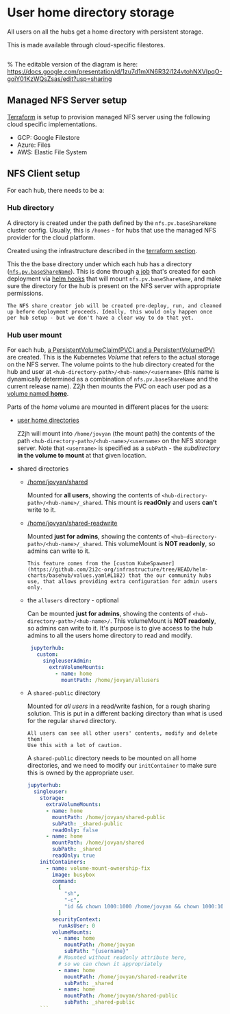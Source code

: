 # User home directory storage

All users on all the hubs get a home directory with persistent storage.

This is made available through cloud-specific filestores.

```{figure} ../../images/infrastructure-storage-layer.png
```

% The editable version of the diagram is here: https://docs.google.com/presentation/d/1zu7d1mXN6R32i124vtohNXVIpqO-goiY01KzWQsZsas/edit?usp=sharing

## Managed NFS Server setup

[Terraform](topic:terraform) is setup to provision managed NFS server using the following cloud specific implementations.

* GCP: Google Filestore
* Azure: Files
* AWS: Elastic File System

## NFS Client setup

For each hub, there needs to be a:

### Hub directory

A directory is created under the path defined by the `nfs.pv.baseShareName` cluster config.
Usually, this is `/homes` - for hubs that use the managed NFS provider for the cloud platform.

Created using the infrastructure described in the [terraform section](topic:terraform).


This the the base directory under which each hub has a directory ([`nfs.pv.baseShareName`](https://github.com/2i2c-org/infrastructure/tree/HEAD/helm-charts/basehub/values.yaml#L21)).
This is done through [a job](https://github.com/2i2c-org/infrastructure/tree/HEAD/helm-charts/basehub/templates/nfs-share-creator.yaml) that's created for each deployment via [helm hooks](https://helm.sh/docs/topics/charts_hooks/) that will mount `nfs.pv.baseShareName`, and make sure the directory for the hub is present on the NFS server with appropriate permissions.

  ```{note}
  The NFS share creator job will be created pre-deploy, run, and cleaned up before deployment proceeds. Ideally, this would only happen once per hub setup - but we don't have a clear way to do that yet.
  ```

### Hub user mount

For each hub, [a PersistentVolumeClaim(PVC) and a PersistentVolume(PV)](https://github.com/2i2c-org/infrastructure/tree/HEAD/helm-charts/basehub/templates/nfs.yaml) are created.
This is the Kubernetes *Volume* that refers to the actual storage on the NFS server.
The volume points to the hub directory created for the hub and user at `<hub-directory-path>/<hub-name>/<username>`
(this name is dynamically determined as a combination of `nfs.pv.baseShareName` and the current release name).
Z2jh then mounts the PVC on each user pod as a [volume named **home**](https://github.com/jupyterhub/zero-to-jupyterhub-k8s/tree/HEAD/jupyterhub/files/hub/jupyterhub_config.py#L277).

Parts of the *home* volume are mounted in different places for the users:
   * [user home directories](https://github.com/2i2c-org/infrastructure/tree/HEAD/helm-charts/basehub/values.yaml#L100)

     Z2jh will mount into `/home/jovyan` (the mount path) the contents of the path `<hub-directory-path>/<hub-name>/<username>` on the NFS storage server. Note that `<username>` is specified as a `subPath` - the *subdirectory* **in the volume to mount** at that given location.

   * shared directories
        * [/home/jovyan/shared](https://github.com/2i2c-org/infrastructure/tree/HEAD/helm-charts/basehub/values.yaml#L106-L109)

          Mounted for **all users**, showing the contents of `<hub-directory-path>/<hub-name>/_shared`. This mount is **readOnly** and users **can't** write to it.

        * [/home/jovyan/shared-readwrite](https://github.com/2i2c-org/infrastructure/tree/HEAD/helm-charts/basehub/values.yaml#L84-L86)

          Mounted **just for admins**, showing the contents of `<hub-directory-path>/<hub-name>/_shared`. This volumeMount is **NOT readonly**, so admins can write to it.

          ```{note}
          This feature comes from the [custom KubeSpawner](https://github.com/2i2c-org/infrastructure/tree/HEAD/helm-charts/basehub/values.yaml#L182) that the our community hubs use, that allows providing extra configuration for admin users only.
          ```
        *  the `allusers` directory - optional

           Can be mounted **just for admins**, showing the contents of `<hub-directory-path>/<hub-name>/`. This volumeMount is **NOT readonly**, so admins can write to it. It's purpose is to give access to the hub admins to all the users home directory to read and modify.

           ```yaml
            jupyterhub:
              custom:
                singleuserAdmin:
                  extraVolumeMounts:
                    - name: home
                      mountPath: /home/jovyan/allusers
            ```

        * A `shared-public` directory

          Mounted for *all users* in a read/write fashion, for a rough sharing
          solution. This is put in a different backing directory than what
          is used for the regular `shared` directory.

          ```{warning}
          All users can see all other users' contents, modify and delete them!
          Use this with a lot of caution.
          ```

          A `shared-public` directory needs to be mounted on all home directories,
          and we need to modify our `initContainer` to make sure this is owned
          by the appropriate user.

          ```yaml
          jupyterhub:
            singleuser:
              storage:
                extraVolumeMounts:
                - name: home
                  mountPath: /home/jovyan/shared-public
                  subPath: _shared-public
                  readOnly: false
                - name: home
                  mountPath: /home/jovyan/shared
                  subPath: _shared
                  readOnly: true
              initContainers:
                - name: volume-mount-ownership-fix
                  image: busybox
                  command:
                    [
                      "sh",
                      "-c",
                      "id && chown 1000:1000 /home/jovyan && chown 1000:1000 /home/jovyan/shared-readwrite && chown 1000:1000 /home/jovyan/shared-public && ls -lhd /home/jovyan ",
                    ]
                  securityContext:
                    runAsUser: 0
                  volumeMounts:
                    - name: home
                      mountPath: /home/jovyan
                      subPath: "{username}"
                    # Mounted without readonly attribute here,
                    # so we can chown it appropriately
                    - name: home
                      mountPath: /home/jovyan/shared-readwrite
                      subPath: _shared
                    - name: home
                      mountPath: /home/jovyan/shared-public
                      subPath: _shared-public
              ```
